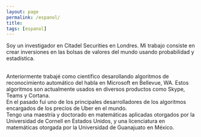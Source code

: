 ```yaml
---
layout: page
permalink: /espanol/
title: 
tags: [espanol]
---
```


Soy un investigador en Citadel Securities en Londres. Mi trabajo consiste en crear inversiones en las bolsas de valores del mundo usando probabilidad y estadística. 

<br />
Anteriormente trabajé como científico desarollando algoritmos de reconocimiento automático del habla en Microsoft en Bellevue, WA. Estos algoritmos son 
actualmente usados en diversos productos como Skype, Teams y Cortana.


<br />
En el pasado fui uno de los principales desarrolladores de los algoritmos encargados de los precios de Uber en el mundo.


<br />
Tengo una maestría y doctorado en matemáticas aplicadas otorgados por la Universidad de Cornell en Estados Unidos, y una licenciatura en matemáticas otorgada
por la Universidad de Guanajuato en México.
